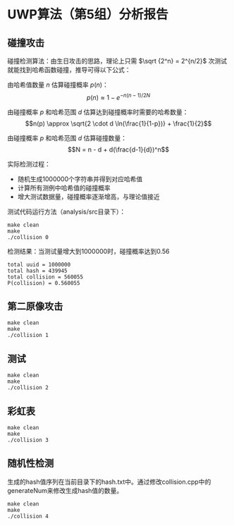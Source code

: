 # UWP算法（第5组）分析报告

## 碰撞攻击
碰撞检测算法：由生日攻击的思路，理论上只需 $\sqrt {2^n} = 2^{n/2}$ 次测试就能找到哈希函数碰撞，推导可得以下公式：

由哈希值数量 $n$ 估算碰撞概率 $p(n)$：
$$p(n) \approx 1-e^{-{n(n-1)/2N}}$$

由碰撞概率 $p$ 和哈希范围 $d$ 估算达到碰撞概率时需要的哈希数量：
$$n(p) \approx \sqrt{2 \cdot d \ln(\frac{1}{1-p})} + \frac{1}{2}$$

由碰撞概率 $p$ 和哈希范围 $d$ 估算碰撞数量：
$$N = n - d + d(\frac{d-1}{d})^n$$

实际检测过程：
* 随机生成1000000个字符串并得到对应哈希值
* 计算所有测例中哈希值的碰撞概率
* 增大测试数据量，碰撞概率逐渐增高，与理论值接近

测试代码运行方法（analysis/src目录下）：
```shell
make clean
make
./collision 0
```

检测结果：当测试量增大到1000000时，碰撞概率达到0.56

```
total uuid = 1000000
total hash = 439945
total collision = 560055
P(collision) = 0.560055
```

## 第二原像攻击
```shell
make clean
make
./collision 1
```

## 测试
```shell
make clean
make
./collision 2
```

## 彩虹表
```shell
make clean
make
./collision 3
```

## 随机性检测
生成的hash值序列在当前目录下的hash.txt中。通过修改collision.cpp中的generateNum来修改生成hash值的数量。
```shell
make clean
make
./collision 4
```